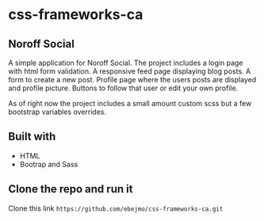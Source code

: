 # css-frameworks-ca

## Noroff Social

A simple application for Noroff Social.
The project includes a login page with html form validation.
A responsive feed page displaying blog posts. A form to create a new post.
Profile page where the users posts are displayed and profile picture. Buttons to follow that user or edit your own profile.

As of right now the project includes a small amount custom scss but a few bootstrap variables overrides.

## Built with
* HTML
* Bootrap and Sass

## Clone the repo and run it
Clone this link
```https://github.com/ebejmo/css-frameworks-ca.git```

